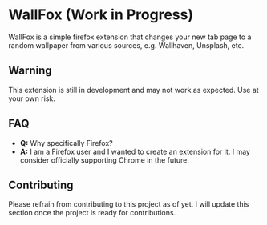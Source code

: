 # WallFox (Work in Progress)

WallFox is a simple firefox extension that changes your new tab page to a random wallpaper from various sources, e.g. Wallhaven, Unsplash, etc.

## Warning

This extension is still in development and may not work as expected. Use at your own risk.

## FAQ

-   **Q:** Why specifically Firefox?
-   **A:** I am a Firefox user and I wanted to create an extension for it. I may consider officially supporting Chrome in the future.

## Contributing

Please refrain from contributing to this project as of yet. I will update this section once the project is ready for contributions.
